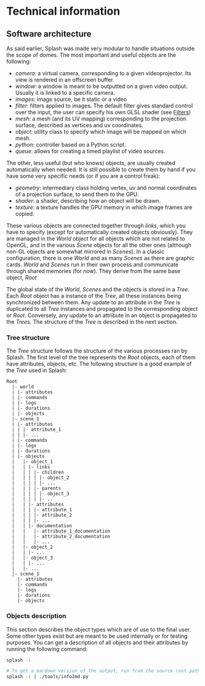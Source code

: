 Technical information
=====================

## Software architecture
As said earlier, Splash was made very modular to handle situations outside the scope of domes. The most important and useful objects are the following:

- *camera*: a virtual camera, corresponding to a given videoprojector. Its view is rendered in an offscreen buffer.
- *window*: a window is meant to be outputted on a given video output. Usually it is linked to a specific camera.
- *images*: image source, be it static or a video
- *filter*: filters applied to images. The default filter gives standard control over the input, the user can specify his own GLSL shader (see [Filters](../Advanced_usages/#glsl-filter-shaders))
- *mesh*: a mesh (and its UV mapping) corresponding to the projection surface, described as vertices and uv coordinates.
- *object*: utility class to specify which image will be mapped on which mesh.
- *python*: controller based on a Python script.
- *queue*: allows for creating a timed playlist of video sources.

The other, less useful (but who knows) objects, are usually created automatically when needed. It is still possible to create them by hand if you have some very specific needs (or if you are a control freak):

- *geometry*: intermediary class holding vertex, uv and normal coordinates of a projection surface, to send them to the GPU.
- *shader*: a shader, describing how an object will be drawn.
- *texture*: a texture handles the GPU memory in which image frames are copied.

These various objects are connected together through *links*, which you have to specify (except for automatically created objects obviously). They are managed in the *World* object for all objects which are not related to OpenGL, and in the various *Scene* objects for all the other ones (although non-GL objects are somewhat mirrored in *Scenes*). In a classic configuration, there is one *World* and as many *Scenes* as there are graphic cards. *World* and *Scenes* run in their own process and communicate through shared memories (for now). They derive from the same base object, *Root*

The global state of the *World*, *Scenes* and the objects is stored in a *Tree*. Each *Root* object has a instance of the *Tree*, all these instances being synchronized between them. Any update to an attribute in the *Tree* is duplicated to all *Tree* instances and propagated to the corresponding object or *Root*. Conversely, any update to an attribute in an object is propagated to the *Trees*. The structure of the *Tree* is described in the next section.

### Tree structure

The *Tree* structure follows the structure of the various processes ran by Splash. The first level of the tree represents the *Root* objects, each of them have attributes, objects, etc. The following structure is a good example of the *Tree* used in Splash:

```
Root
  |- world
  | |- attributes
  | |- commands
  | |- logs
  | |- durations
  | |- objects
  |- scene_1
  | |- attributes
  | | |- attribute_1
  | | |- ...
  | |- commands
  | |- logs
  | |- durations
  | |- objects
  |   |- object_1
  |   | |- links
  |   | | |- children
  |   | | | |- object_2
  |   | | | |- ...
  |   | | |- parents
  |   | | | |- object_3
  |   | | | |- ..
  |   | |- attributes
  |   | | |- attribute_1
  |   | | |- attribute_2
  |   | | |- ...
  |   | |- documentation
  |   |   |- attribute_1_documentation
  |   |   |- attribute_2_documentation
  |   |   |- ...
  |   |- object_2
  |   | |- ...
  |   |- object_3
  |   | |- ...
  |   |- ...
  |- scene_1
    |- attributes
    |- commands
    |- logs
    |- durations
    |- objects
```

### Objects description

This section describes the object types which are of use to the final user. Some other types exist but are meant to be used internally or for testing purposes. You can get a description of all objects and their attributes by running the following command:

```bash
splash -i

# To get a mardown version of the output, run from the source root path:
splash -i | ./tools/info2md.py
```
